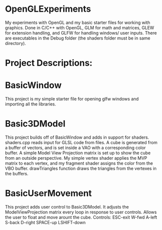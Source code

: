 #   OpenGLExperiments
My experiments with OpenGL and my basic starter files for working with graphics. Done in C/C++ with OpenGL, GLM for math and matrices, GLEW for extension handling, and GLFW for handling windows/ user inputs. There are executables in the Debug folder (the shaders folder must be in same directory).

#   Project Descriptions:
# BasicWindow
This project is my simple starter file for opening glfw windows and importing all the libraries. 
# Basic3DModel
This project builds off of BasicWindow and adds in support for shaders. shaders.cpp reads input for GLSL code from files. A cube is generated from a buffer of vectors, and is set inside a VAO with a corresponding color buffer. A simple Model View Projection matrix is set up to show the cube from an outside perspective. My simple vertex shader applies the MVP matrix to each vertex, and my fragment shader assigns the color from the VBO buffer. drawTriangles function draws the triangles from the vertexes in the buffers.
# BasicUserMovement
This project adds user control to Basic3DModel. It adjusts the ModelViewProjection matrix every loop in response to user controls. Allows the user to float and move arount the cube.
Controls: ESC-exit W-fwd A-left S-back D-right SPACE-up LSHIFT-down
